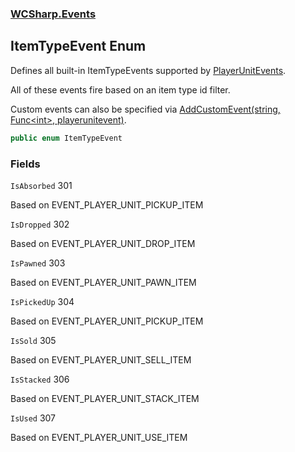 ### [WCSharp.Events](WCSharp.Events.md 'WCSharp.Events')

## ItemTypeEvent Enum

Defines all built-in ItemTypeEvents supported by [PlayerUnitEvents](WCSharp.Events.PlayerUnitEvents.md 'WCSharp.Events.PlayerUnitEvents').  
  
All of these events fire based on an item type id filter.  
  
Custom events can also be specified via [AddCustomEvent(string, Func&lt;int&gt;, playerunitevent)](WCSharp.Events.PlayerUnitEvents.AddCustomEvent(string,System.Func_int_,War3Api.Common.playerunitevent).md 'WCSharp.Events.PlayerUnitEvents.AddCustomEvent(string, System.Func<int>, War3Api.Common.playerunitevent)').

```csharp
public enum ItemTypeEvent
```
### Fields

<a name='WCSharp.Events.ItemTypeEvent.IsAbsorbed'></a>

`IsAbsorbed` 301

Based on EVENT_PLAYER_UNIT_PICKUP_ITEM

<a name='WCSharp.Events.ItemTypeEvent.IsDropped'></a>

`IsDropped` 302

Based on EVENT_PLAYER_UNIT_DROP_ITEM

<a name='WCSharp.Events.ItemTypeEvent.IsPawned'></a>

`IsPawned` 303

Based on EVENT_PLAYER_UNIT_PAWN_ITEM

<a name='WCSharp.Events.ItemTypeEvent.IsPickedUp'></a>

`IsPickedUp` 304

Based on EVENT_PLAYER_UNIT_PICKUP_ITEM

<a name='WCSharp.Events.ItemTypeEvent.IsSold'></a>

`IsSold` 305

Based on EVENT_PLAYER_UNIT_SELL_ITEM

<a name='WCSharp.Events.ItemTypeEvent.IsStacked'></a>

`IsStacked` 306

Based on EVENT_PLAYER_UNIT_STACK_ITEM

<a name='WCSharp.Events.ItemTypeEvent.IsUsed'></a>

`IsUsed` 307

Based on EVENT_PLAYER_UNIT_USE_ITEM